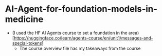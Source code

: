 # AI-Agent-for-foundation-models-in-medicine
  - (I used the HF AI Agents course to set a foundation in the area)[https://huggingface.co/learn/agents-course/en/unit1/messages-and-special-tokens]
      - The course overview file has my takeaways from the course
